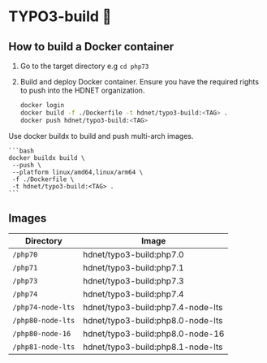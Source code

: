 # TYPO3-build 👷

## How to build a Docker container

1. Go to the target directory e.g `cd php73`
2. Build and deploy Docker container. Ensure you have the required rights to push into the HDNET organization.
 
    ```bash
    docker login 
    docker build -f ./Dockerfile -t hdnet/typo3-build:<TAG> . 
    docker push hdnet/typo3-build:<TAG>    
    ```
 Use docker buildx to build and push multi-arch images.
 
    ```bash
	docker buildx build \
	 --push \
	 --platform linux/amd64,linux/arm64 \
	 -f ./Dockerfile \
	 -t hdnet/typo3-build:<TAG> .
    ```
 
 
## Images

Directory | Image
----------- | ------------
`/php70` | hdnet/typo3-build:php7.0
`/php71` | hdnet/typo3-build:php7.1
`/php73` | hdnet/typo3-build:php7.3
`/php74` | hdnet/typo3-build:php7.4
`/php74-node-lts` | hdnet/typo3-build:php7.4-node-lts
`/php80-node-lts` | hdnet/typo3-build:php8.0-node-lts
`/php80-node-16` | hdnet/typo3-build:php8.0-node-16
`/php81-node-lts` | hdnet/typo3-build:php8.1-node-lts

